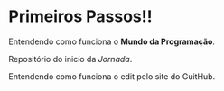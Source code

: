 # Primeiros Passos!!
 Entendendo como funciona o **Mundo da Programação**.

 Repositório do inicío da _Jornada_.

 Entendendo como funciona o edit pelo site do ~~GuitHub~~.
